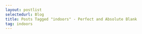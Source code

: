 ```yaml
---
layout: postlist
selectedurl: Blog
title: Posts Tagged "indoors" - Perfect and Absolute Blank
tag: indoors
---
```

